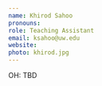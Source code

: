 ```yaml
---
name: Khirod Sahoo
pronouns: 
role: Teaching Assistant
email: ksahoo@uw.edu
website: 
photo: khirod.jpg
---
```


OH: TBD
